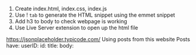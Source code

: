 1) Create index.html, index.css, index.js
2) Use ! `tab` to generate the HTML snippet using the emmet snippet
3) Add h3 to body to check webpage is working
4) Use Live Server extension to open up the html file

https://jsonplaceholder.typicode.com/ Using posts from this website
Posts have: 
userID:
id:
title:
body: